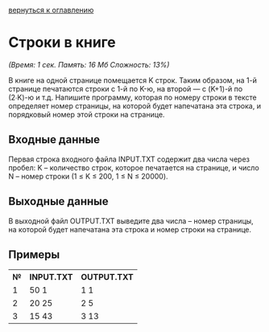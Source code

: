 <a href="/README.md">вернуться к оглавлению</a><br>

<h1>Строки в книге</h1>
<i>(Время: 1&nbsp;сек. Память: 16 Мб&nbsp;Сложность: 13%)</i>

<p class=text>
В книге на одной странице помещается K строк. Таким образом, на 1-й странице печатаются строки с 1-й по K-ю, на второй — с (K+1)-й по (2&#8729;K)-ю и т.д. Напишите программу, которая по номеру строки в тексте определяет номер страницы, на которой будет напечатана эта строка, и порядковый номер этой строки на странице.
</p>

<h2>Входные данные</h2>

<p class=text>
Первая строка входного файла INPUT.TXT содержит два числа через пробел: K – количество строк, которое печатается на странице, и число N – номер строки (1 &#8804; K &#8804; 200, 1 &#8804; N &#8804; 20000).
</p>

<h2>Выходные данные</h2>

<p class=text>
В выходной файл OUTPUT.TXT выведите два числа – номер страницы, на которой будет напечатана эта строка и номер строки на странице.
</p>

<h2>Примеры</h2>

<table>
<tr><th>№</th><th>INPUT.TXT</th><th>OUTPUT.TXT</th></tr>
<tr><td>1</td><td>50 1</td><td>1 1</td></tr>
<tr><td>2</td><td>20 25</td><td>2 5</td></tr>
<tr><td>3</td><td>15 43</td><td>3 13</td></tr>
</table>